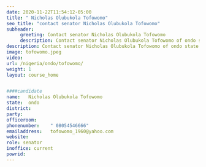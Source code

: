 ```yaml
---
date: 2020-11-22T11:54:12-05:00
title: " Nicholas Olubukola Tofowomo"
seo_title: "contact senator Nicholas Olubukola Tofowomo"
subheader:
     greeting: Contact senator Nicholas Olubukola Tofowomo 
     description: Contact senator Nicholas Olubukola Tofowomo of ondo state. Contact information for senator Nicholas Olubukola Tofowomo includes email address, phone number, and mailing address.
description: Contact senator Nicholas Olubukola Tofowomo of ondo state. Contact information for senator Nicholas Olubukola Tofowomo includes email address, phone number, and mailing address.
image: tofowomo.jpeg
video: 
url: /nigeria/ondo/tofowomo/
weight: 1
layout: course_home


####candidate
name:	Nicholas Olubukola Tofowomo
state:	ondo
district: 
party:	
officeroom:	
phonenumber:	" 08054546666"
emailaddress:	tofowomo_1960@yahoo.com
website:	
role: senator
inoffice: current
powrid: 
---
```


